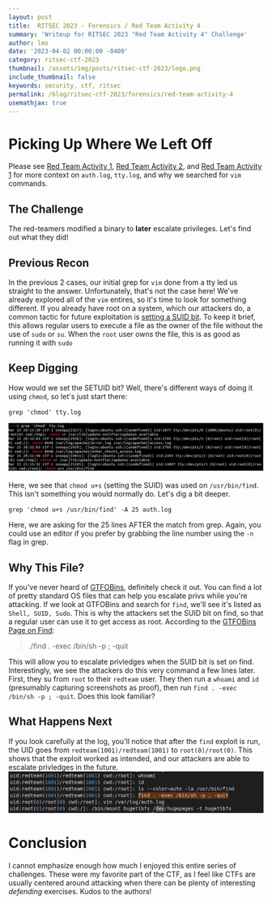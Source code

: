 ```yaml
---
layout: post
title:  RITSEC 2023 - Forensics / Red Team Activity 4
summary: 'Writeup for RITSEC 2023 "Red Team Activity 4" Challenge'
author: leo
date: '2023-04-02 00:00:00 -0400'
category: ritsec-ctf-2023
thumbnail: /assets/img/posts/ritsec-ctf-2023/logo.png
include_thumbnail: false
keywords: security, ctf, ritsec
permalink: /blog/ritsec-ctf-2023/forensics/red-team-activity-4
usemathjax: true
---
```


# Picking Up Where We Left Off
Please see [Red Team Activity 1](/blog/ritsec-ctf-2023/forensics/red-team-activity-1), [Red Team Activity 2](/blog/ritsec-ctf-2023/forensics/red-team-activity-2), and [Red Team Activity 1](/blog/ritsec-ctf-2023/forensics/red-team-activity-1) for more context on `auth.log`, `tty.log`, and why we searched for `vim` commands.

## The Challenge
The red-teamers modified a binary to **later** escalate privileges. Let's find out what they did!

## Previous Recon
In the previous 2 cases, our initial grep for `vim` done from a tty led us straight to the answer.  Unfortunately, that's not the case here!  We've already explored all of the `vim` entires, so it's time to look for something different.  If you already have root on a system, which our attackers do, a common tactic for future exploitation is [setting a SUID bit](https://materials.rangeforce.com/tutorial/2019/11/07/Linux-PrivEsc-SUID-Bit/). To keep it brief, this allows regular users to execute a file as the owner of the file without the use of `sudo` or `su`.  When the `root` user owns the file, this is as good as running it with `sudo`

## Keep Digging
How would we set the SETUID bit?  Well, there's different ways of doing it using `chmod`, so let's just start there:
```
grep 'chmod' tty.log
```
![grep 'chmod' ttyl.log](/assets/img/posts/ritsec-ctf-2023/red-team-activity-4/chmod-tty-log.png "grep 'chmod' tty.log")
<br /><br />
Here, we see that `chmod u+s` (setting the SUID) was used on `/usr/bin/find`.  This isn't something you would normally do.  Let's dig a bit deeper.
```
grep 'chmod u+s /usr/bin/find' -A 25 auth.log
```
Here, we are asking for the 25 lines AFTER the match from grep.  Again, you could use an editor if you prefer by grabbing the line number using the `-n` flag in grep.

## Why This File?
If you've never heard of [GTFOBins](https://gtfobins.github.io/), definitely check it out.  You can find a lot of pretty standard OS files that can help you escalate privs while you're attacking.  If we look at GTFOBins and search for `find`, we'll see it's listed as `Shell, SUID, Sudo`.  This is why the attackers set the SUID bit on find, so that a regular user can use it to get access as root.  According to the [GTFOBins Page on Find](https://gtfobins.github.io/gtfobins/find/):
> ./find . -exec /bin/sh -p \; -quit

This will allow you to escalate privledges when the SUID bit is set on find.
Interestingly, we see the attackers do this very command a few lines later.  First, they su from `root` to their `redteam` user.  They then run a `whoami` and `id` (presumably capturing screenshots as proof), then run `find . -exec /bin/sh -p ; -quit`.  Does this look familiar? 

## What Happens Next
If you look carefully at the log, you'll notice that after the `find` exploit is run, the UID goes from `redteam(1001)/redteam(1001)` to `root(0)/root(0)`.  This shows that the exploit worked as intended, and our attackers are able to escalate privledges in the future. 
![successful escalation in auth.log](/assets/img/posts/ritsec-ctf-2023/red-team-activity-4/escalation.png "Successful escalation in auth.log")

# Conclusion
I cannot emphasize enough how much I enjoyed this entire series of challenges.  These were my favorite part of the CTF, as I feel like CTFs are usually centered around attacking when there can be plenty of interesting _defending_ exercises.  Kudos to the authors!
